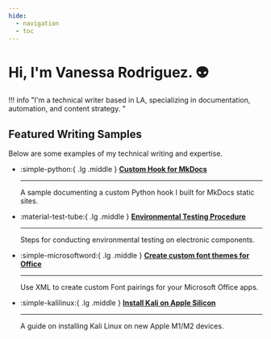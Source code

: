 ```yaml
---
hide:
  - navigation
  - toc
---
```

# Hi, I'm Vanessa Rodriguez. :alien:

!!! info "I'm a technical writer based in LA, specializing in documentation, automation, and content strategy. "

## Featured Writing Samples

Below are some examples of my technical writing and expertise.

<div class="grid cards" markdown>

- :simple-python:{ .lg .middle } **[Custom Hook for MkDocs](samples/custom-hook-for-mkdocs/index.md)**

    ---

    A sample documenting a custom Python hook I built for MkDocs static sites.

- :material-test-tube:{ .lg .middle } **[Environmental Testing Procedure](samples/environmental-test-procedure.md)**

    ---

    Steps for conducting environmental testing on electronic components.

- :simple-microsoftword:{ .lg .middle } **[Create custom font themes for Office](samples/custom-office-font-theme.md)**

    ---

    Use XML to create custom Font pairings for your Microsoft Office apps.

- :simple-kalilinux:{ .lg .middle } **[Install Kali on Apple Silicon](samples/install-kali-on-apple-silicon.md)**

    ---

    A guide on installing Kali Linux on new Apple M1/M2 devices.

</div>
